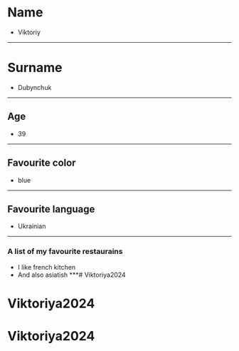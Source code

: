 # Name
- Viktoriy
*** 
# Surname
- Dubynchuk
***
## Age
- 39
***
## Favourite color
- blue
***
## Favourite language
- Ukrainian
***
### A list of my favourite restaurains
- I like french kitchen
- And also asiatish
***# Viktoriya2024
# Viktoriya2024
# Viktoriya2024
